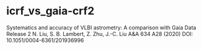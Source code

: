 # icrf_vs_gaia-crf2
Systematics and accuracy of VLBI astrometry: A comparison with Gaia Data Release 2 N.  Liu, S. B.  Lambert, Z.  Zhu, J.-C.  Liu A&amp;A 634 A28 (2020) DOI: 10.1051/0004-6361/201936996
